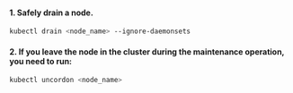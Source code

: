#### 1. Safely drain a node.
``` bash 
kubectl drain <node_name> --ignore-daemonsets
```
#### 2. If you leave the node in the cluster during the maintenance operation, you need to run:
``` bash 
kubectl uncordon <node_name>
```
 
